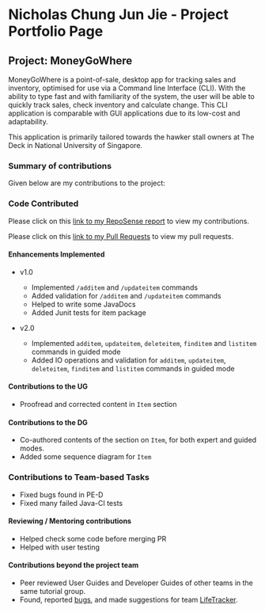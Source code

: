 # Nicholas Chung Jun Jie - Project Portfolio Page

## Project: MoneyGoWhere

MoneyGoWhere is a point-of-sale, desktop app for tracking sales and inventory, optimised for use via a Command line
Interface (CLI). With the ability to type fast and with familiarity of the system, the user will be able to quickly track
sales, check inventory and calculate change. This CLI application is comparable with GUI applications due to its
low-cost and adaptability.

This application is primarily tailored towards the hawker stall owners at The Deck in National University of Singapore.

### Summary of contributions
Given below are my contributions to the project:

### Code Contributed

Please click on this [link to my RepoSense report](https://nus-cs2113-ay2223s2.github.io/tp-dashboard/?search=T09&sort=groupTitle&sortWithin=title&timeframe=commit&mergegroup=&groupSelect=groupByRepos&breakdown=true&checkedFileTypes=docs~functional-code~test-code~other&since=2023-02-17&tabOpen=true&tabType=authorship&tabAuthor=NicholasChungJunJie&tabRepo=AY2223S2-CS2113T-T09-2%2Ftp%5Bmaster%5D&authorshipIsMergeGroup=false&authorshipFileTypes=docs~functional-code~test-code~other&authorshipIsBinaryFileTypeChecked=false&authorshipIsIgnoredFilesChecked=false) to view my contributions.

Please click on this [link to my Pull Requests](https://github.com/AY2223S2-CS2113T-T09-2/tp/pulls?q=is%3Apr+author%3ANicholasChungJunJie) to view my pull requests.

#### Enhancements Implemented
* v1.0
    * Implemented `/additem` and `/updateitem` commands
    * Added validation for `/additem` and `/updateitem` commands
    * Helped to write some JavaDocs
    * Added Junit tests for item package
  
* v2.0
    * Implemented `additem`, `updateitem`, `deleteitem`, `finditem` and `listitem` commands in guided mode
    * Added IO operations and validation for `additem`, `updateitem`, `deleteitem`, `finditem` and `listitem` commands in guided mode

#### Contributions to the UG
* Proofread and corrected content in `Item` section

#### Contributions to the DG
* Co-authored contents of the section on `Item`, for both expert and guided modes.
* Added some sequence diagram for `Item`

### Contributions to Team-based Tasks
* Fixed bugs found in PE-D
* Fixed many failed Java-CI tests

#### Reviewing / Mentoring contributions
* Helped check some code before merging PR
* Helped with user testing

#### Contributions beyond the project team
* Peer reviewed User Guides and Developer Guides of other teams in the same tutorial group.
* Found, reported [bugs](https://github.com/NicholasChungJunJie/ped), and made suggestions for team [LifeTracker](https://github.com/AY2223S2-CS2113-W15-1/tp).